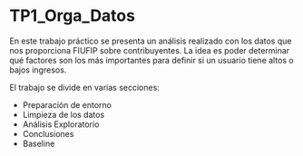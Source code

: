 # TP1_Orga_Datos

En este trabajo práctico se presenta un análisis realizado con los datos que nos proporciona FIUFIP sobre contribuyentes. La idea es poder determinar qué factores son los más importantes para definir si un usuario tiene altos o bajos ingresos.

El trabajo se divide en varias secciones: 
  - Preparación de entorno
  - Limpieza de los datos
  - Análisis Exploratorio
  - Conclusiones
  - Baseline
